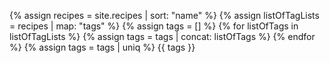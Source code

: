 {% assign recipes = site.recipes | sort: "name" %}
{% assign listOfTagLists = recipes | map: "tags" %}
{% assign tags = [] %}
{% for listOfTags in listOfTagLists %}
  {% assign tags = tags | concat: listOfTags %}
{% endfor %}
{% assign tags = tags | uniq %}
{{ tags }}